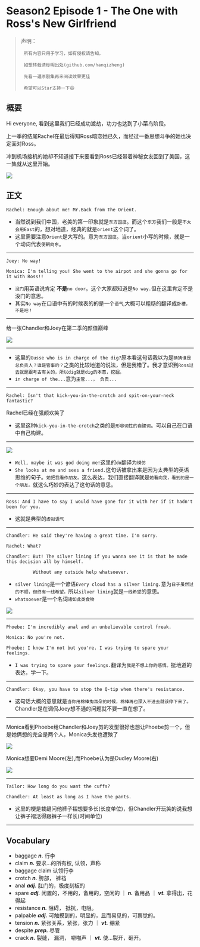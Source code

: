 # Season2 Episode 1 - The One with Ross's New Girlfriend

> 声明：
>       
>      所有内容只用于学习，如有侵权请告知。
>
>      如想转载请标明出处(github.com/hanqizheng)
>      
>      先看一遍原剧集再来阅读效果更佳
> 
>      希望可以Star支持一下😄
>
> 


## 概要

Hi everyone, 看到这里我们已经成功渡劫，功力也达到了小菜鸟阶段。

上一季的结尾Rachel在最后得知Ross暗恋她已久，而经过一番思想斗争的她也决定面对Ross。

冲到机场接机的她却不知道接下来要看到Ross已经带着神秘女友回到了美国，这一集就从这里开始。

![](./../source/image/season2/episode1/05.01.jpg)

## 正文

```
Rachel: Enough about me! Mr.Back from The Orient.
```

- 当然说到我们中国，老美的第一印象就是`东方国度`。而这个`东方`我们一般是`不太会用East`的，想对地道，经典的就是`orient`这个词了。
- 这里需要注意`Orient`是大写的。意为`东方国度`。当`orient`小写的时候，就是一个动词代表`使朝向东`。

---

```
Joey: No way!

Monica: I'm telling you! She went to the airpot and she gonna go for it with Ross!!
```

- `没门`用英语说肯定 **不是**`no door`。这个大家都知道是`No way.`但在这里肯定不是没门的意思。
- 其实`No way`在口语中有的时候表的的是一个`语气`,大概可以粗糙的翻译成`卧槽，不是吧！`

---

给一张Chandler和Joey在第二季的颜值巅峰

![](./../source/image/season2/episode1/31.20.jpg)


---

- 这里的`Gusse who is in charge of the dig?`原本看这句话我以为是`猜猜谁是总负责人？谁是管事的？`之类的比较地道的说法，但是我错了。我才意识到`Ross过去就是跟考古有关的，所以dig就是dig的本意，挖掘。`
- `in charge of the...`意为`主管...， 负责...`

---

```
Rachel: Isn't that kick-you-in-the-crotch and spit-on-your-neck fantastic? 
```

Rachel已经在强颜欢笑了

- 这里这种`kick-you-in-the-crotch`之类的是`形容词性的自建词`。可以自己在口语中自己构建。

---

![](./../source/image/season2/episode1/57.51.jpg)

- `Well, maybe it was god doing me!`这里的`do`翻译为`模仿`
- `She looks at me and sees a friend.`这句话被拿出来是因为太典型的英语思维的句子。`她把我看作朋友。`这么表达，我们直接翻译就是`她看向我，看到的是一个朋友。`就这么巧妙的表达了这句话的意思。

---

```
Ross: And I have to say I would have gone for it with her if it hadn't been for you.
```

- 这就是典型的`虚拟语气`

---

```
Chandler: He said they're having a great time. I'm sorry.

Rachel: What?

Chandler: But! The silver lining if you wanna see it is that he made this decision all by himself.

          Without any outside help whatsoever.
```

- `silver lining`是一个谚语`Every cloud has a silver lining.`意为`日子虽然过的不顺，但终有一线希望。`所以`silver lining`就是`一线希望`的意思。
- `whatsoever`是一个名词`诸如此类食物`

![](./../source/image/season2/episode1/32.08.jpg)

---

```
Phoebe: I'm incredibly anal and an unbelievable control freak.

Monica: No you're not.

Phoebe: I know I'm not but you're. I was trying to spare your feelings.
```

- `I was trying to spare your feelings.`翻译为`我是不想上你的感情。`挺地道的表达，学一下。

---

```
Chandler: Okay, you have to stop the Q-tip when there's resistance.
```

- 这句话大概的意思就是`当你用棉棒掏耳朵的时候，棉棒再也深入不进去就该停下来了。`Chandler是在调侃Joey想不通的问题就不要一直在想了。

---

Monica看到Phoebe给Chandler和Joey剪的发型很好也想让Phoebe剪一个，但是她俩想的完全是两个人，Monica头发也遭殃了

![](./../source/image/season2/episode1/34.21.jpg)

Monica想要Demi Moore(左),而Phoebe认为是Dudley Moore(右)

![](./../source/image/season2/episode1/57.35.jpg)

---

```
Tailor: How long do you want the cuffs?

Chandler: At least as long as I have the pants.
```

- 这里的梗是裁缝问他裤子褶想要多长(长度单位)，但Chandler开玩笑的说我想让裤子褶活得跟裤子一样长(时间单位)

---



## Vocabulary

- baggage ***n.*** 行李
- claim ***n.*** 要求...的所有权, 认领，声称
- baggage claim 认领行李
- crotch ***n.*** 胯部， 裤裆
- anal ***adj.*** 肛门的，极度刻板的
- spare ***adj.*** 闲置的，不用的，备用的，空闲的 ｜ ***n.*** 备用品 ｜ ***vt.*** 拿得出，花得起
- resistance ***n.*** 阻碍， 抵抗，电阻。
- palpable ***adj.*** 可触摸到的，明显的，显而易见的，可察觉的。
- tension ***n.*** 紧张关系，紧张，张力 ｜ ***vt.*** 绷紧
- despite ***prep.*** 尽管
- crack ***n.*** 裂缝， 漏洞， 噼啪声 ｜ ***vt.*** 使...裂开，砸开。